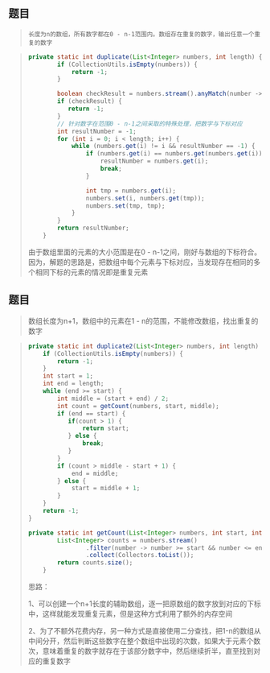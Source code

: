 ## 题目

> ```
> 长度为n的数组，所有数字都在0 - n-1范围内。数组存在重复的数字，输出任意一个重复的数字
> ```

> ```java
> private static int duplicate(List<Integer> numbers, int length) {
>         if (CollectionUtils.isEmpty(numbers)) {
>             return -1;
>         }
> 
>         boolean checkResult = numbers.stream().anyMatch(number -> number > length - 1);
>         if (checkResult) {
>            return -1;
>         }
>         // 针对数字在范围0 - n-1之间采取的特殊处理，把数字与下标对应
>         int resultNumber = -1;
>         for (int i = 0; i < length; i++) {
>             while (numbers.get(i) != i && resultNumber == -1) {
>                 if (numbers.get(i) == numbers.get(numbers.get(i))) {
>                     resultNumber = numbers.get(i);
>                     break;
>                 }
> 
>                 int tmp = numbers.get(i);
>                 numbers.set(i, numbers.get(tmp));
>                 numbers.set(tmp, tmp);
>             }
>         }
>         return resultNumber;
>     }
> ```
>
> 由于数组里面的元素的大小范围是在0 - n-1之间，刚好与数组的下标符合。因为，解题的思路是，把数组中每个元素与下标对应，当发现存在相同的多个相同下标的元素的情况即是重复元素

## 题目

> 数组长度为n+1，数组中的元素在1 - n的范围，不能修改数组，找出重复的数字

> ```java
> private static int duplicate2(List<Integer> numbers, int length) {
>     if (CollectionUtils.isEmpty(numbers)) {
>         return -1;
>     }
>     int start = 1;
>     int end = length;
>     while (end >= start) {
>         int middle = (start + end) / 2;
>         int count = getCount(numbers, start, middle);
>         if (end == start) {
>            if(count > 1) {
>                return start;
>            } else {
>                break;
>            }
>         }
>         if (count > middle - start + 1) {
>             end = middle;
>         } else {
>             start = middle + 1;
>         }
>     }
>     return -1;
> }
> 
> private static int getCount(List<Integer> numbers, int start, int end) {
>         List<Integer> counts = numbers.stream()
>                 .filter(number -> number >= start && number <= end)
>                 .collect(Collectors.toList());
>         return counts.size();
>     }
> ```
>
> 思路：
>
> 1、可以创建一个n+1长度的辅助数组，逐一把原数组的数字放到对应的下标中，这样就能发现重复元素，但是这种方式利用了额外的内存空间
>
> 2、为了不额外花费内存，另一种方式是直接使用二分查找，把1-n的数组从中间分开，然后判断这些数字在整个数组中出现的次数，如果大于元素个数次，意味着重复的数字就存在于该部分数字中，然后继续折半，直至找到对应的重复数字